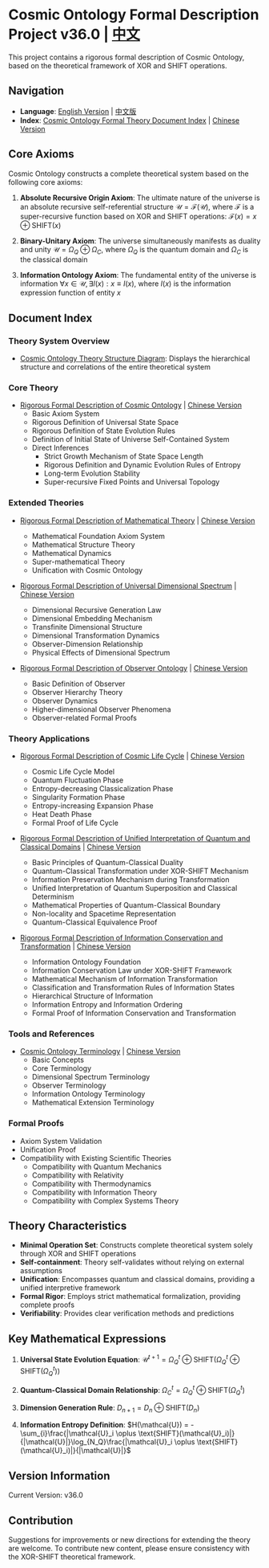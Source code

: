 # Cosmic Ontology Formal Description Project v36.0 | [中文](README.md)

This project contains a rigorous formal description of Cosmic Ontology, based on the theoretical framework of XOR and SHIFT operations.

## Navigation
- **Language**: [English Version](README_en.md) | [中文版](README.md)
- **Index**: [Cosmic Ontology Formal Theory Document Index](formal_theory_en.md) | [Chinese Version](formal_theory.md)

## Core Axioms

Cosmic Ontology constructs a complete theoretical system based on the following core axioms:

1. **Absolute Recursive Origin Axiom**: The ultimate nature of the universe is an absolute recursive self-referential structure
   $`\mathcal{U} = \mathcal{F}(\mathcal{U})`$, where $`\mathcal{F}`$ is a super-recursive function based on XOR and SHIFT operations:
   $`\mathcal{F}(x) = x \oplus \text{SHIFT}(x)`$

2. **Binary-Unitary Axiom**: The universe simultaneously manifests as duality and unity
   $`\mathcal{U} = \Omega_Q \oplus \Omega_C`$, where $`\Omega_Q`$ is the quantum domain and $`\Omega_C`$ is the classical domain

3. **Information Ontology Axiom**: The fundamental entity of the universe is information
   $`\forall x \in \mathcal{U}, \exists I(x) : x \equiv I(x)`$, where $`I(x)`$ is the information expression function of entity $`x`$

## Document Index

### Theory System Overview

- [Cosmic Ontology Theory Structure Diagram](formal_theory/theory_structure.md): Displays the hierarchical structure and correlations of the entire theoretical system

### Core Theory

- [Rigorous Formal Description of Cosmic Ontology](formal_theory/formal_theory_cosmic_ontology_en.md) | [Chinese Version](formal_theory/formal_theory_cosmic_ontology.md)
  - Basic Axiom System
  - Rigorous Definition of Universal State Space
  - Rigorous Definition of State Evolution Rules
  - Definition of Initial State of Universe Self-Contained System
  - Direct Inferences
    - Strict Growth Mechanism of State Space Length
    - Rigorous Definition and Dynamic Evolution Rules of Entropy
    - Long-term Evolution Stability
    - Super-recursive Fixed Points and Universal Topology

### Extended Theories

- [Rigorous Formal Description of Mathematical Theory](formal_theory/formal_theory_mathematics_en.md) | [Chinese Version](formal_theory/formal_theory_mathematics.md)
  - Mathematical Foundation Axiom System
  - Mathematical Structure Theory
  - Mathematical Dynamics
  - Super-mathematical Theory
  - Unification with Cosmic Ontology

- [Rigorous Formal Description of Universal Dimensional Spectrum](formal_theory/formal_theory_dimensional_spectrum_en.md) | [Chinese Version](formal_theory/formal_theory_dimensional_spectrum.md)
  - Dimensional Recursive Generation Law
  - Dimensional Embedding Mechanism
  - Transfinite Dimensional Structure
  - Dimensional Transformation Dynamics
  - Observer-Dimension Relationship
  - Physical Effects of Dimensional Spectrum

- [Rigorous Formal Description of Observer Ontology](formal_theory/formal_theory_observer_ontology_en.md) | [Chinese Version](formal_theory/formal_theory_observer_ontology.md)
  - Basic Definition of Observer
  - Observer Hierarchy Theory
  - Observer Dynamics
  - Higher-dimensional Observer Phenomena
  - Observer-related Formal Proofs

### Theory Applications

- [Rigorous Formal Description of Cosmic Life Cycle](formal_theory/formal_theory_cosmic_lifecycle_en.md) | [Chinese Version](formal_theory/formal_theory_cosmic_lifecycle.md)
  - Cosmic Life Cycle Model
  - Quantum Fluctuation Phase
  - Entropy-decreasing Classicalization Phase
  - Singularity Formation Phase
  - Entropy-increasing Expansion Phase
  - Heat Death Phase
  - Formal Proof of Life Cycle

- [Rigorous Formal Description of Unified Interpretation of Quantum and Classical Domains](formal_theory/formal_theory_quantum_classical_unification_en.md) | [Chinese Version](formal_theory/formal_theory_quantum_classical_unification.md)
  - Basic Principles of Quantum-Classical Duality
  - Quantum-Classical Transformation under XOR-SHIFT Mechanism
  - Information Preservation Mechanism during Transformation
  - Unified Interpretation of Quantum Superposition and Classical Determinism
  - Mathematical Properties of Quantum-Classical Boundary
  - Non-locality and Spacetime Representation
  - Quantum-Classical Equivalence Proof

- [Rigorous Formal Description of Information Conservation and Transformation](formal_theory/formal_theory_information_conservation_en.md) | [Chinese Version](formal_theory/formal_theory_information_conservation.md)
  - Information Ontology Foundation
  - Information Conservation Law under XOR-SHIFT Framework
  - Mathematical Mechanism of Information Transformation
  - Classification and Transformation Rules of Information States
  - Hierarchical Structure of Information
  - Information Entropy and Information Ordering
  - Formal Proof of Information Conservation and Transformation

### Tools and References

- [Cosmic Ontology Terminology](formal_theory/terminology_en.md) | [Chinese Version](formal_theory/terminology.md)
  - Basic Concepts
  - Core Terminology
  - Dimensional Spectrum Terminology
  - Observer Terminology
  - Information Ontology Terminology
  - Mathematical Extension Terminology

### Formal Proofs

- Axiom System Validation
- Unification Proof
- Compatibility with Existing Scientific Theories
  - Compatibility with Quantum Mechanics
  - Compatibility with Relativity
  - Compatibility with Thermodynamics
  - Compatibility with Information Theory
  - Compatibility with Complex Systems Theory

## Theory Characteristics

- **Minimal Operation Set**: Constructs complete theoretical system solely through XOR and SHIFT operations
- **Self-containment**: Theory self-validates without relying on external assumptions
- **Unification**: Encompasses quantum and classical domains, providing a unified interpretive framework
- **Formal Rigor**: Employs strict mathematical formalization, providing complete proofs
- **Verifiability**: Provides clear verification methods and predictions

## Key Mathematical Expressions

1. **Universal State Evolution Equation**:
   $`\mathcal{U}^{t+1} = \Omega_Q^{t}\oplus\text{SHIFT}(\Omega_Q^{t}\oplus\text{SHIFT}(\Omega_Q^{t}))`$

2. **Quantum-Classical Domain Relationship**:
   $`\Omega_C^{t} = \Omega_Q^{t} \oplus \text{SHIFT}(\Omega_Q^{t})`$

3. **Dimension Generation Rule**:
   $`D_{n+1} = D_n \oplus \text{SHIFT}(D_n)`$

4. **Information Entropy Definition**:
   $`H(\mathcal{U}) = -\sum_{i}\frac{|\mathcal{U}_i \oplus \text{SHIFT}(\mathcal{U}_i)|}{|\mathcal{U}|}\log_{N_Q}\frac{|\mathcal{U}_i \oplus \text{SHIFT}(\mathcal{U}_i)|}{|\mathcal{U}|}`$

## Version Information

Current Version: v36.0

## Contribution

Suggestions for improvements or new directions for extending the theory are welcome. To contribute new content, please ensure consistency with the XOR-SHIFT theoretical framework.
